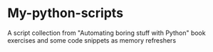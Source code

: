 # My-python-scripts
A script collection from "Automating boring stuff with Python" book exercises and some code snippets as memory refreshers 
